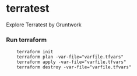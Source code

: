 # terratest
Explore Terratest by Gruntwork

### Run terraform

```
    terraform init
    terraform plan -var-file="varfile.tfvars"
    terraform apply -var-file="varfile.tfvars"
    terraform destroy -var-file="varfile.tfvars"
```

